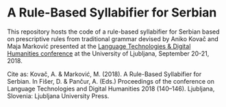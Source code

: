 # A Rule-Based Syllabifier for Serbian

This repository hosts the code of a rule-based syllabifier for Serbian based on prescriptive rules from traditional grammar devised by Aniko Kovač and Maja Marković presented at the [Language Technologies & Digital Humanities conference](http://www.sdjt.si/wp/dogodki/konference/jtdh-2018-english/) at the University of Ljubljana, September 20-21, 2018.

Cite as:
Kovač, A. & Marković, M. (2018). A Rule-Based Syllabifier for Serbian. In Fišer, D. & Pančur, A. (Eds.) Proceedings of the conference on Language Technologies and Digital Humanities 2018 (140–146). Ljubljana, Slovenia: Ljubljana University Press.
